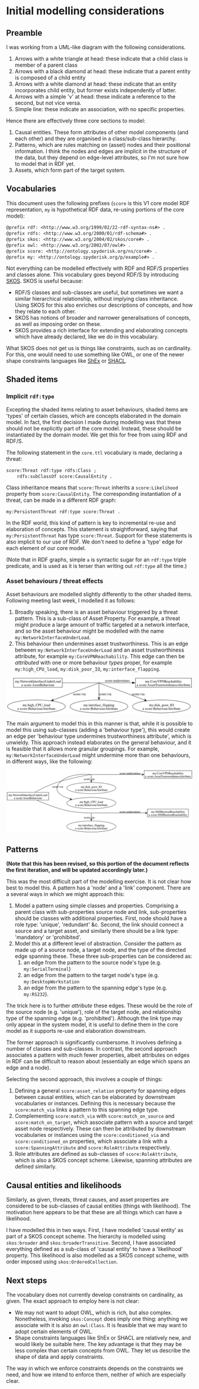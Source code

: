 # Initial modelling considerations

## Preamble

I was working from a UML-like diagram with the following considerations.
1. Arrows with a white triangle at head: these indicate that a child class is member of a parent class
2. Arrows with a black diamond at head: these indicate that a parent entity is composed of a child entity
3. Arrows with a white diamond at head: these indicate that an entity incorporates child entity, but former exists independently of latter.
4. Arrows with a simple 'v' at head: these indicate a reference to the second, but not vice versa.
5. Simple line: these indicate an association, with no specific properties.

Hence there are effectively three core sections to model:
1. Causal entities. These form attributes of other model components (and each other) and they are organised in a class/sub-class hierarchy.
2. Patterns, which are rules matching on (asset) nodes and their positional information. I think the nodes and edges are implicit in the structure of the data, but they depend on edge-level attributes, so I'm not sure how to model that in RDF yet.
3. Assets, which form part of the target system.

## Vocabularies

This document uses the following prefixes (`score` is this V1 core model RDF representation, `my` is hypothetical RDF data, re-using portions of the core model):
```turtle
@prefix rdf: <http://www.w3.org/1999/02/22-rdf-syntax-ns#> .
@prefix rdfs: <http://www.w3.org/2000/01/rdf-schema#> .
@prefix skos: <http://www.w3.org/2004/02/skos/core#> .
@prefix owl: <http://www.w3.org/2002/07/owl#> .
@prefix score: <http://ontology.spyderisk.org/ns/core#> .
@prefix my: <http://ontology.spyderisk.org/p/example#> .
```

Not everything can be modelled effectively with RDF and RDF/S properties and classes alone. This vocabulary goes beyond RDF/S by introducing [SKOS](https://www.w3.org/2004/02/skos/). SKOS is useful because:
- RDF/S classes and sub-classes are useful, but sometimes we want a similar hierarchical relationship, without implying class inheritance. Using SKOS for this also enriches our descriptions of concepts, and how they relate to each other.
- SKOS has notions of broader and narrower generalisations of concepts, as well as imposing order on these.
- SKOS provides a rich interface for extending and elaborating concepts which have already declared, like we do in this vocabulary.

What SKOS does not get us is things like constraints, such as on cardinality. For this, one would need to use something like OWL, or one of the newer shape constraints languages like [ShEx](https://shex.io/) or [SHACL](https://www.w3.org/TR/shacl/).

## Shaded items

### Implicit `rdf:type`

Excepting the shaded items relating to asset behaviours, shaded items are 'types' of certain classes, which are concepts elaborated in the domain model. In fact, the first decision I made during modelling was that these should not be explicitly part of the core model. Instead, these should be instantiated by the domain model. We get this for free from using RDF and RDF/S.

The following statement in the `core.ttl` vocabulary is made, declaring a threat:
```turtle
score:Threat rdf:type rdfs:Class ;
    rdfs:subClassOf score:CausalEntity .
```
Class inheritance means that `score:Threat` inherits a `score:Likelihood` property from `score:CausalEntity`. The corresponding instantiation of a threat, can be made in a different RDF graph:
```turtle
my:PersistentThreat rdf:type score:Threat .
```
In the RDF world, this kind of pattern is key to incremental re-use and elaboration of concepts. This statement is straightforward, saying that `my:PersistentThreat` has type `score:Threat`. Support for these statements is also implicit to our use of RDF. We don't need to define a 'type' edge for each element of our core model. 

(Note that in RDF graphs, simple `a` is syntactic sugar for an `rdf:type` triple predicate, and is used as it is terser than writing out `rdf:type` all the time.)

### Asset behaviours / threat effects

Asset behaviours are modelled slightly differently to the other shaded items. Following meeting last week, I modelled it as follows:

1. Broadly speaking, there is an asset behaviour triggered by a threat pattern. This is a sub-class of Asset Property. For example, a threat might produce a large amount of traffic targeted at a network interface, and so the asset behaviour might be modelled with the name `my:NetworkInterfaceUnderLoad`.
2. This behaviour then undermines asset trustworthiness. This is an edge between `my:NetworkInterfaceUnderLoad` and an asset trustworthiness attribute, for example `my:CoreVPNReachability`. This edge can then be *attributed* with one or more behaviour *types* proper, for example `my:high_CPU_load`, `my:disk_poor_IO`, `my:interface_flapping`.

![behaviour-attrs-single](https://raw.githubusercontent.com/Spyderisk/ontopublish/main/ontology/attrs-1.svg)

The main argument to model this in this manner is that, while it is possible to model this using sub-classes (adding a 'behaviour type'), this would create an edge per 'behaviour type undermines trustworthiness attribute', which is unwieldy. This approach instead elaborates on the general behaviour, and it is feasible that it allows more granular groupings. For example, `my:NetworkInterfaceUnderLoad` might undermine more than one behaviours, in different ways, like the following:

![behaviour-attrs-multi](https://raw.githubusercontent.com/Spyderisk/ontopublish/main/ontology/attrs-2.svg)

## Patterns

**(Note that this has been revised, so this portion of the document reflects the first iteration, and will be updated accordingly later.)**

This was the most difficult part of the modelling exercise. It is not clear how best to model this. A pattern has a 'node' and a 'link' component. There are a several ways in which we might approach this:
1. Model a pattern using simple classes and properties. Comprising a parent class with sub-properties source node and link, sub-properties should be classes with additional properties. First, node should have a role type: 'unique', 'redundant' &c. Second, the link should connect a source and a target asset, and similarly there should be a link type: 'mandatory' or 'prohibited'. 
2. Model this at a different level of abstraction. Consider the pattern as made up of a source node, a target node, and the type of the directed edge spanning these. These three sub-properties can be considered as:
   1. an edge from the pattern to the source node's type (e.g. `my:SerialTerminal`)
   2. an edge from the pattern to the target node's type (e.g. `my:DesktopWorkstation`
   3. an edge from the pattern to the spanning edge's type (e.g. `my:RS232`). 

The trick here is to further *attribute* these edges. These would be the role of the source node (e.g. 'unique'), role of the target node, and relationship type of the spanning edge (e.g. 'prohibited'). Although the link type may only appear in the system model, it is useful to define them in the core model as it supports re-use and elaboration downstream.

The former approach is significantly cumbersome. It involves defining a number of classes and sub-classes. In contrast, the second approach associates a pattern with much fewer properties, albeit attributes on edges in RDF can be difficult to reason about (essentially an edge which spans an edge and a node).

Selecting the second approach, this involves a couple of things:
1. Defining a general `score:asset_relation` property for spanning edges between causal entities, which can be elaborated by downstream vocabularies or instances. Defining this is necessary because the `score:match_via` links a pattern to this spanning edge type.
2. Complementing `score:match_via` with `score:match_on_source` and `score:match_on_target`, which associate pattern with a source and target asset node respectively. These can then be attributed by downstream vocabularies or instances using the `score:conditioned_via` and `score:conditioned_on` properties, which associate a link with a `score:SpanningAttribute` and `score:RoleAttribute` respectively.
3. Role attributes are defined as sub-classes of `score:RoleAttribute`, which is also a SKOS concept scheme. Likewise, spanning attributes are defined similarly.

## Causal entities and likelihoods

Similarly, as given, threats, threat causes, and asset properties are considered to be sub-classes of causal entities (things with likelihood). The motivation here appears to be that these are all things which can have a likelihood.

I have modelled this in two ways. First, I have modelled 'causal entity' as part of a SKOS concept scheme. The hierarchy is modelled using `skos:broader` and `skos:broaderTransitive`. Second, I have associated everything defined as a sub-class of 'causal entity' to have a 'likelihood' property. This likelihood is also modelled as a SKOS concept scheme, with order imposed using `skos:OrderedCollection`.

## Next steps

The vocabulary does not currently develop constraints on cardinality, as given. The exact approach to employ here is not clear:
- We may not want to adopt OWL, which is rich, but also complex. Nonetheless, invoking `skos:Concept` does imply one thing: anything we associate with it is also an `owl:Class`. It is feasible that we may want to adopt certain elements of OWL.
- Shape constraints languages like ShEx or SHACL are relatively new, and would likely be suitable here. The key advantage is that they may be less complex than certain concepts from OWL. They let us describe the shape of data and apply constraints.

The way in which we enforce constraints depends on the constraints we need, and how we intend to enforce them, neither of which are especially clear.
